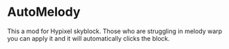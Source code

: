 # AutoMelody
This a mod for Hypixel skyblock. Those who are struggling in melody warp  you can apply it and it will automatically clicks the block.
